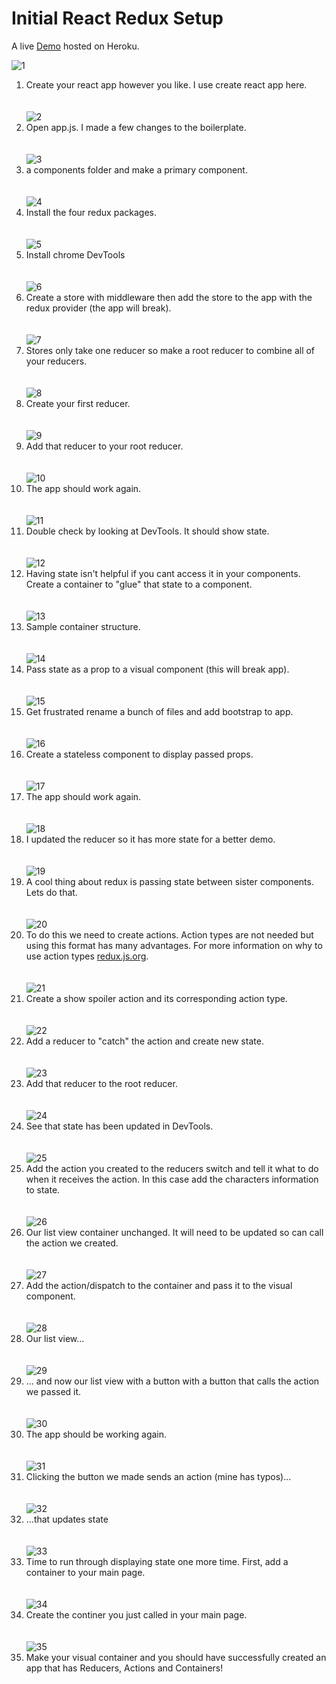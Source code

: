 # Initial React Redux Setup

A live [Demo](https://redux-setup.herokuapp.com/) hosted on Heroku.

![1](/public/img/1.png?raw=true)
1. Create your react app however you like. I use create react app here.
<br/> <br/> <br/>
![2](/public/img/2.png?raw=true)
2. Open app.js. I made a few changes to the boilerplate.
<br/> <br/> <br/>
![3](/public/img/3.png?raw=true)
3. a components folder and make a primary component.
<br/> <br/> <br/>
![4](/public/img/4.png?raw=true)
4. Install the four redux packages.
<br/> <br/> <br/>
![5](/public/img/5.png?raw=true)
5. Install chrome DevTools
<br/> <br/> <br/>
![6](/public/img/6.png?raw=true)
6. Create a store with middleware then add the store to the app with the redux provider (the app will break).
<br/> <br/> <br/>
![7](/public/img/7.png?raw=true)
7. Stores only take one reducer so make a root reducer to combine all of your reducers.
<br/> <br/> <br/>
![8](/public/img/8.png?raw=true)
8. Create your first reducer.
<br/> <br/> <br/>
![9](/public/img/9.png?raw=true)
9. Add that reducer to your root reducer.
<br/> <br/> <br/>
![10](/public/img/10.png?raw=true)
10. The app should work again.
<br/> <br/> <br/>
![11](/public/img/11.png?raw=true)
11. Double check by looking at DevTools. It should show state.
<br/> <br/> <br/>
![12](/public/img/12.png?raw=true)
12. Having state isn't helpful if you cant access it in your components. Create a container to "glue" that state to a component.
<br/> <br/> <br/>
![13](/public/img/13.png?raw=true)
13. Sample container structure.
<br/> <br/> <br/>
![14](/public/img/14.png?raw=true)
14. Pass state as a prop to a visual component (this will break app).
<br/> <br/> <br/>
![15](/public/img/15.png?raw=true)
15. Get frustrated rename a bunch of files and add bootstrap to app.
<br/> <br/> <br/>
![16](/public/img/16.png?raw=true)
16. Create a stateless component to display passed props.
<br/> <br/> <br/>
![17](/public/img/17.png?raw=true)
17. The app should work again.
<br/> <br/> <br/>
![18](/public/img/18.png?raw=true)
18. I updated the reducer so it has more state for a better demo.
<br/> <br/> <br/>
![19](/public/img/19.png?raw=true)
19. A cool thing about redux is passing state between sister components. Lets do that.
<br/> <br/> <br/>
![20](/public/img/20.png?raw=true)
20. To do this we need to create actions. Action types are not needed but using this format has many advantages. For more information on why to use action types [redux.js.org](http://redux.js.org/docs/recipes/ReducingBoilerplate.html).
<br/> <br/> <br/>
![21](/public/img/21.png?raw=true)
21. Create a show spoiler action and its corresponding action type.
<br/> <br/> <br/>
![22](/public/img/22.png?raw=true)
22. Add a reducer to "catch" the action and create new state.
<br/> <br/> <br/>
![23](/public/img/23.png?raw=true)
23. Add that reducer to the root reducer.
<br/> <br/> <br/>
![24](/public/img/24.png?raw=true)
24. See that state has been updated in DevTools.
<br/> <br/> <br/>
![25](/public/img/25.png?raw=true)
25. Add the action you created to the reducers switch and tell it what to do when it receives the action. In this case add the characters information to state.
<br/> <br/> <br/>
![26](/public/img/26.png?raw=true)
26. Our list view container unchanged. It will need to be updated so can call the action we created.
<br/> <br/> <br/>
![27](/public/img/27.png?raw=true)
27. Add the action/dispatch to the container and pass it to the visual component.
<br/> <br/> <br/>
![28](/public/img/28.png?raw=true)
28. Our list view...
<br/> <br/> <br/>
![29](/public/img/29.png?raw=true)
29. ... and now our list view with a button with a button that calls the action we passed it.
<br/> <br/> <br/>
![30](/public/img/30.png?raw=true)
30. The app should be working again.
<br/> <br/> <br/>
![31](/public/img/31.png?raw=true)
31. Clicking the button we made sends an action (mine has typos)...
<br/> <br/> <br/>
![32](/public/img/32.png?raw=true)
32. ...that updates state
<br/> <br/> <br/>
![33](/public/img/33.png?raw=true)
33. Time to run through displaying state one more time. First, add a container to your main page.
<br/> <br/> <br/>
![34](/public/img/34.png?raw=true)
34. Create the continer you just called in your main page.
<br/> <br/> <br/>
![35](/public/img/35.png?raw=true)
35. Make your visual container and you should have successfully created an app that has Reducers, Actions and Containers!
<br/> <br/> <br/>
